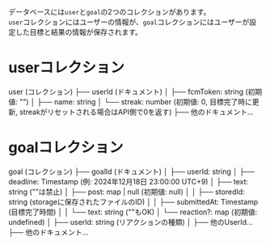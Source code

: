 データベースには`user`と`goal`の2つのコレクションがあります。  
`user`コレクションにはユーザーの情報が、`goal`コレクションにはユーザーが設定した目標と結果の情報が保存されます。

# userコレクション
user (コレクション)
├── userId (ドキュメント)
│   ├── fcmToken: string (初期値: "")
│   ├── name: string
│   └── streak: number (初期値: 0, 目標完了時に更新, streakがリセットされる場合はAPI側で0を返す)
├── 他のドキュメント...


# goalコレクション
goal (コレクション)
├── goalId (ドキュメント)
│   ├── userId: string
│   ├── deadline: Timestamp (例: 2024年12月18日 23:00:00 UTC+9)
│   ├── text: string (""は禁止)
│   ├── post: map | null (初期値: null)
│   │   ├── storedId: string (storageに保存されたファイルのID)
│   │   ├── submittedAt: Timestamp (目標完了時間)
│   │   └── text: string (""もOK)
│   └── reaction?: map (初期値: undefined)
│       ├── userId: string (リアクションの種類)
│       ├── 他のUserId...
├── 他のドキュメント...
